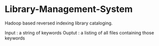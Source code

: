 Library-Management-System
=========================

Hadoop based reversed indexing library cataloging.

Input : a string of keywords
Ouptut : a listing of all files containing those keywords
